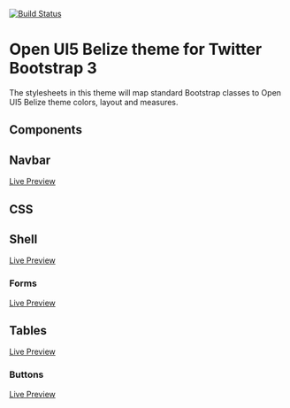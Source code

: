 [![Build Status](https://travis-ci.org/shturec/openui5_bs_theme.svg?branch=master)](https://travis-ci.org/shturec/openui5_bs_theme)

# Open UI5 Belize theme for Twitter Bootstrap 3
The stylesheets in this theme will map standard Bootstrap classes to Open UI5 Belize theme colors, layout and measures.

## Components

## Navbar 
[Live Preview](http://htmlpreview.github.io/?https://github.com/shturec/openui5_bs_theme/blob/master/components/navbar/navbar.html)

## CSS

## Shell 
[Live Preview](http://htmlpreview.github.io/?https://github.com/shturec/openui5_bs_theme/blob/master/css/shell/shell.html)

### Forms 
[Live Preview](http://htmlpreview.github.io/?https://github.com/shturec/openui5_bs_theme/blob/master/css/forms/forms.html)

## Tables
[Live Preview](http://htmlpreview.github.io/?https://github.com/shturec/openui5_bs_theme/blob/master/css/tables/tables.html)

### Buttons 
[Live Preview](http://htmlpreview.github.io/?https://github.com/shturec/openui5_bs_theme/blob/master/css/buttons/buttons.html)
